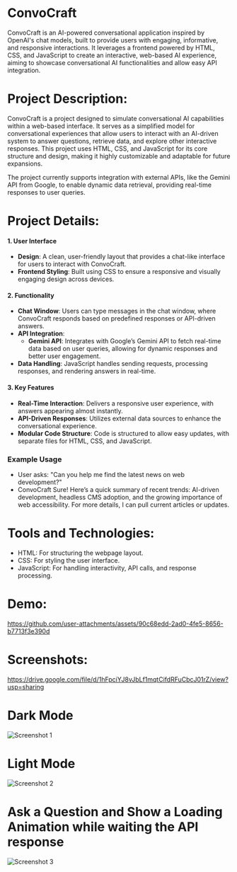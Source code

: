 # ConvoCraft 
ConvoCraft is an AI-powered conversational application inspired by OpenAI's chat models, built to provide users with engaging, informative, and responsive interactions. It leverages a frontend powered by HTML, CSS, and JavaScript to create an interactive, web-based AI experience, aiming to showcase conversational AI functionalities and allow easy API integration.
    
# Project Description:
ConvoCraft is a project designed to simulate conversational AI capabilities within a web-based interface. It serves as a simplified model for conversational experiences that allow users to interact with an AI-driven system to answer questions, retrieve data, and explore other interactive responses. This project uses HTML, CSS, and JavaScript for its core structure and design, making it highly customizable and adaptable for future expansions.

The project currently supports integration with external APIs, like the Gemini API from Google, to enable dynamic data retrieval, providing real-time responses to user queries.

# Project Details: 
#### 1. **User Interface**
   - **Design**: A clean, user-friendly layout that provides a chat-like interface for users to interact with ConvoCraft.
   - **Frontend Styling**: Built using CSS to ensure a responsive and visually engaging design across devices.

#### 2. **Functionality**
   - **Chat Window**: Users can type messages in the chat window, where ConvoCraft responds based on predefined responses or API-driven answers.
   - **API Integration**: 
     - **Gemini API**: Integrates with Google’s Gemini API to fetch real-time data based on user queries, allowing for dynamic responses and better user engagement.
   - **Data Handling**: JavaScript handles sending requests, processing responses, and rendering answers in real-time.

#### 3. **Key Features**
   - **Real-Time Interaction**: Delivers a responsive user experience, with answers appearing almost instantly.
   - **API-Driven Responses**: Utilizes external data sources to enhance the conversational experience.
   - **Modular Code Structure**: Code is structured to allow easy updates, with separate files for HTML, CSS, and JavaScript.

### Example Usage
- User asks: "Can you help me find the latest news on web development?"
- ConvoCraft Sure! Here’s a quick summary of recent trends: AI-driven development, headless CMS adoption, and the growing importance of web accessibility. For more details, I can pull current articles or updates.
  
# Tools and Technologies:
- HTML: For structuring the webpage layout.
- CSS: For styling the user interface.
- JavaScript: For handling interactivity, API calls, and response processing.
# Demo:
https://github.com/user-attachments/assets/90c68edd-2ad0-4fe5-8656-b7713f3e390d
# Screenshots:
https://drive.google.com/file/d/1hFpciYJ8vJbLf1mqtCifdRFuCbcJ01rZ/view?usp=sharing
# Dark Mode
![Screenshot 1](https://drive.google.com/uc?export=view&id=1JUknhjN2LW6LBGHNHtSaELxxiKmj9-MI)    
# Light Mode 
![Screenshot 2](https://drive.google.com/uc?export=view&id=1smzI9aq9JCx-F2lTr91PNzMgyowdDDpI)
# Ask a Question and Show a Loading Animation while waiting the API response
![Screenshot 3](https://drive.google.com/uc?export=view&id=[1hFpciYJ8vJbLf1mqtCifdRFuCbcJ01rZ])
